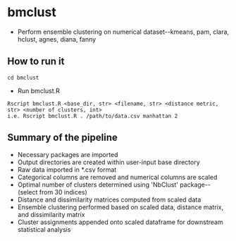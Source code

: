 # bmclust
* Perform ensemble clustering on numerical dataset--kmeans, pam, clara, hclust, agnes, diana, fanny
## How to run it
```
cd bmclust 
```
* Run bmclust.R
```
Rscript bmclust.R <base_dir, str> <filename, str> <distance metric, str> <number of clusters, int>
i.e. Rscript bmclust.R . /path/to/data.csv manhattan 2
```
## Summary of the pipeline
* Necessary packages are imported
* Output directories are created within user-input base directory
* Raw data imported in *.csv format
* Categorical columns are removed and numerical columns are scaled
* Optimal number of clusters determined using 'NbClust' package--(select from 30 indices)
* Distance and dissimilarity matrices computed from scaled data
* Ensemble clustering performed based on scaled data, distance matrix, and dissimilarity matrix
* Cluster assignments appended onto scaled dataframe for downstream statistical analysis
